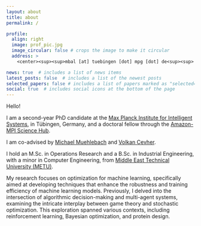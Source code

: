 ```yaml
---
layout: about
title: about
permalink: /

profile:
  align: right
  image: prof_pic.jpg
  image_circular: false # crops the image to make it circular
  address: >
    <center><sup><sup>mbal [at] tuebingen [dot] mpg [dot] de<sup><sup> <center>

news: true  # includes a list of news items
latest_posts: false  # includes a list of the newest posts
selected_papers: false # includes a list of papers marked as "selected={true}"
social: true  # includes social icons at the bottom of the page
---
```


Hello!

I am a second-year PhD candidate at the [Max Planck Institute for Intelligent Systems](https://is.mpg.de/), in Tübingen, Germany, and a doctoral fellow through the [Amazon-MPI Science Hub](https://www.sciencehub.mpg.de/). 

I am co-advised by [Michael Muehlebach](https://sites.google.com/view/mmuehlebach) and [Volkan Cevher](https://www.epfl.ch/labs/lions/).

<!---
 -->
I hold an M.Sc. in Operations Research and a B.Sc. in Industrial Engineering, with a minor in Computer Engineering, from [Middle East Technical University (METU)](https://www.metu.edu.tr/). 

My research focuses on optimization for machine learning, specifically aimed at developing techniques that enhance the robustness and training efficiency of machine learning models.
Previously, I delved into the intersection of algorithmic decision-making and multi-agent systems, examining the intricate interplay between game theory and stochastic optimization. This exploration spanned various contexts, including reinforcement learning, Bayesian optimization, and protein design.


<!---
[CS@max planck](https://www.cis.mpg.de/cs-max-planck/)
I work at the [Learning and Dynamical Systems](https://lds.is.mpg.de/) research group.
--->
